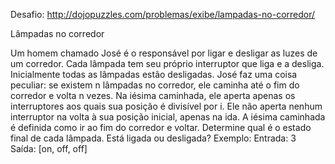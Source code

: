 Desafio: http://dojopuzzles.com/problemas/exibe/lampadas-no-corredor/

Lâmpadas no corredor

Um homem chamado José é o responsável por ligar e desligar as luzes de um corredor. Cada lâmpada tem seu próprio interruptor que liga e a desliga. Inicialmente todas as lâmpadas estão desligadas.
José faz uma coisa peculiar: se existem n lâmpadas no corredor, ele caminha até o fim do corredor e volta n vezes. Na iésima caminhada, ele aperta apenas os interruptores aos quais sua posição é divisível por i. Ele não aperta nenhum interruptor na volta à sua posição inicial, apenas na ida. A iésima caminhada é definida como ir ao fim do corredor e voltar.
Determine qual é o estado final de cada lâmpada. Está ligada ou desligada?
Exemplo:
Entrada: 3          
Saída: [on, off, off]